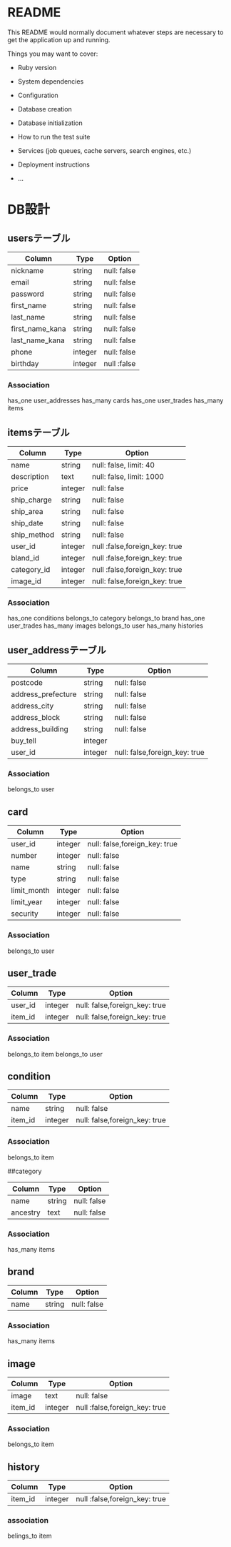 # README

This README would normally document whatever steps are necessary to get the
application up and running.

Things you may want to cover:

* Ruby version

* System dependencies

* Configuration

* Database creation

* Database initialization

* How to run the test suite

* Services (job queues, cache servers, search engines, etc.)

* Deployment instructions

* ...



#  DB設計


## usersテーブル

|Column|Type|Option|
|-------|-----|-------|
|nickname|string|null: false|
|email|string|null: false|(unique)
|password|string|null: false|(min7)
|first_name|string|null: false|(全角)
|last_name|string|null: false|(全角)
|first_name_kana|string|null: false|(全角)
|last_name_kana|string|null: false|(全角)
|phone|integer|null: false|
|birthday|integer|null :false|

### Association
has_one user_addresses
has_many cards
has_one user_trades
has_many items


## itemsテーブル

|Column|Type|Option|
|-------|-----|-------|
|name|string|null: false, limit: 40|
|description|text|null: false, limit: 1000|
|price|integer|null: false|
|ship_charge|string|null: false|
|ship_area|string|null: false|
|ship_date|string|null: false|
|ship_method|string|null: false|
|user_id|integer|null :false,foreign_key: true|
|bland_id|integer|null :false,foreign_key: true|
|category_id|integer|null :false,foreign_key: true|
|image_id|integer|null: false,foreign_key: true|

### Association
has_one conditions
belongs_to category
belongs_to brand
has_one user_trades
has_many images
belongs_to user
has_many histories


## user_addressテーブル

|Column|Type|Option|
|-------|-----|-------|
|postcode|string|null: false|
|address_prefecture|string|null: false|
|address_city|string|null: false|
|address_block|string|null: false|
|address_building|string|null: false|
|buy_tell|integer||
|user_id|integer|null: false,foreign_key: true|

### Association 
belongs_to user


## card

|Column|Type|Option|
|-------|-----|-------|
|user_id|integer|null: false,foreign_key: true|
|number|integer|null: false|
|name|string|null: false|
|type|string|null: false|
|limit_month|integer|null: false|
|limit_year|integer|null: false|
|security|integer|null: false|

### Association
belongs_to user


## user_trade

|Column|Type|Option|
|-------|-----|-------|
|user_id|integer|null: false,foreign_key: true|
|item_id|integer|null: false,foreign_key: true|

### Association
belongs_to item
belongs_to  user


## condition

|Column|Type|Option|
|-------|-----|-------|
|name|string|null: false|
|item_id|integer|null: false,foreign_key: true|

### Association
belongs_to item


##category

|Column|Type|Option|
|-------|-----|-------|
|name|string|null: false|
|ancestry|text|null: false|

### Association
has_many items


## brand

|Column|Type|Option|
|-------|-----|-------|
|name|string|null: false|

### Association
has_many items


## image

|Column|Type|Option|
|-------|-----|-------|
|image|text|null: false|
|item_id|integer|null :false,foreign_key: true|

### Association
belongs_to item


## history

|Column|Type|Option|
|-------|-----|-------|
|item_id|integer|null :false,foreign_key: true|

### association
belings_to item